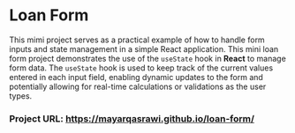 # Loan Form
This mimi project serves as a practical example of how to handle form inputs and state management in a simple React application. This mini loan form project demonstrates the use of the `useState` hook in **React** to manage form data. 
The `useState` hook is used to keep track of the current values entered in each input field, enabling dynamic updates to the form and potentially allowing for real-time calculations or validations as the user types. 

### Project URL: https://mayarqasrawi.github.io/loan-form/


